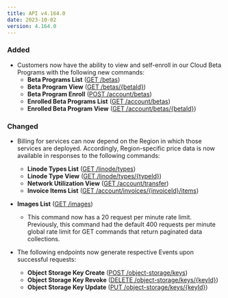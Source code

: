 ```yaml
---
title: API v4.164.0
date: 2023-10-02
version: 4.164.0
---
```


### Added

* Customers now have the ability to view and self-enroll in our Cloud Beta Programs with the following new commands:
  * **Beta Programs List** ([GET /betas](/docs/api/beta-programs/#beta-programs-list))
  * **Beta Program View** ([GET /betas/{betaId}](/docs/api/beta-programs/#beta-program-view))
  * **Beta Program Enroll** ([POST /account/betas](/docs/api/beta-programs/#beta-program-enroll))
  * **Enrolled Beta Programs List** ([GET /account/betas](/docs/api/beta-programs/#enrolled-beta-programs-list))
  * **Enrolled Beta Program View** ([GET /account/betas/{betaId}](/docs/api/beta-programs/#enrolled-beta-program-view))

### Changed

* Billing for services can now depend on the Region in which those services are deployed. Accordingly, Region-specific price data is now available in responses to the following commands:
  * **Linode Types List** ([GET /linode/types](/docs/api/linode-types/#types-list))
  * **Linode Type View** ([GET /linode/types/{typeId}](/docs/api/linode-types/#type-view))
  * **Network Utilization View** ([GET /account/transfer](/docs/api/account/#network-utilization-view))
  * **Invoice Items List** ([GET /account/invoices/{invoiceId}/items](/docs/api/account/#invoice-items-list))

* **Images List** ([GET /images](/docs/api/images/#images-list))
  * This command now has a 20 request per minute rate limit. Previously, this command had the default 400 requests per minute global rate limit for GET commands that return paginated data collections.

* The following endpoints now generate respective Events upon successful requests:
  * **Object Storage Key Create** ([POST /object-storage/keys](/docs/api/object-storage/#object-storage-key-create))
  * **Object Storage Key Revoke** ([DELETE /object-storage/keys/{keyId}](/docs/api/object-storage/#object-storage-key-revoke))
  * **Object Storage Key Update** ([PUT /object-storage/keys/{keyId}](/docs/api/object-storage/#object-storage-key-update))
